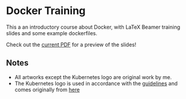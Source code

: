 # Docker Training

This a an introductory course about Docker, with LaTeX Beamer training slides and some example dockerfiles.

Check out the [current PDF](pres/docker-training.pdf) for a preview of the slides!

## Notes

* All artworks except the Kubernetes logo are original work by me.
* The Kubernetes logo is used in accordance with the [guidelines](https://github.com/kubernetes/kubernetes/blob/master/logo/usage_guidelines.md) and comes originally from [here](https://github.com/kubernetes/kubernetes/tree/master/logo)

